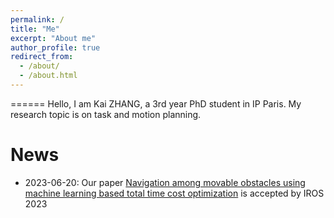 ```yaml
---
permalink: /
title: "Me"
excerpt: "About me"
author_profile: true
redirect_from: 
  - /about/
  - /about.html
---
```


======
 Hello, I am Kai ZHANG, a 3rd year PhD student in IP Paris. My research topic is on task and motion planning. 


News
======
* 2023-06-20: Our paper [Navigation among movable obstacles using machine learning based total time cost optimization](https://kai-zhang-er.github.io/namo-time-cost/ "Project website") is accepted by IROS 2023